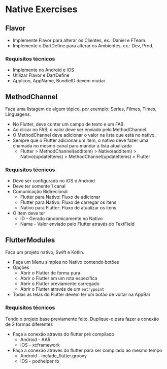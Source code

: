 # Native Exercises

## Flavor

- Implemente Flavor para alterar os Clientes, ex.: Daniel e FTeam.
- Implemente o DartDefine para alterar os Ambientes, ex.: Dev, Prod.

### Requisitos técnicos

- Implemente no Android e iOS
- Utilizar Flavor e DartDefine
- AppIcon, AppName, BundleID devem mudar

## MethodChannel

Faça uma listagem de algum tópico, por exemplo: Series, Filmes, Times, Linguagens.

- No Flutter, deve conter um campo de texto e um FAB.
- Ao clicar no FAB, o valor deve ser enviado pelo MethodChannel.
- O MethodChannel deve adicionar o valor na lista que está no nativo.
- Sempre que o Flutter adicionar um item, o nativo deve fazer uma chamada no mesmo canal para mandar a lista atualizada
  - Flutter > MethodChannel(addItem) > Nativo(addItem) > Nativo(updateItems) > MethodChannel(updateItems) > Flutter

### Requisitos técnicos

- Deve ser configurado no iOS e Android
- Deve ter somente 1 canal
- Comunicação Bidirecional
  - Flutter para Nativo: Fluxo de adicionar
  - Flutter para Nativo: Fluxo de carregar os itens
  - Nativo para Flutter: Fluxo de atualizar os itens
- O Item deve ter
  - ID - Gerado randomicamente no Nativo
  - Name - Valor enviado pelo Flutter através do TextField

## FlutterModules

Faça um projeto nativo, Swift e Kotlin.

- Faça um Menu simples no Nativo contendo botões
- Opções
  - Abrir o Flutter de forma pura
  - Abrir o Flutter em um rota específica
  - Abrir o Flutter previamente carregado
  - Abrir o Flutter através de um `entrypoint`
- Todas as telas do Flutter devem ter um botão de voltar na AppBar

### Requisitos técnicos

Tendo o projeto base previamente feito. Duplique-o para fazer a conexão de 2 formas diferentes

- Faça a conexão através do flutter pré compilado
  - Android - AAR
  - iOS - xcframework
- Faça a conexão através do flutter para ser compilado ao mesmo tempo
  - Android - include_flutter.groovy
  - iOS - podhelper.rb
